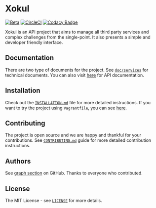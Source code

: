 Xokul
=====

[![Beta](https://assets.omu.sh/badge/beta.svg)](https://baum.omu.edu.tr "BAUM
Beta")
[![CircleCI](https://circleci.com/gh/omu/xokul/tree/master.svg?style=svg&circle-token=35d56d8f2a30dabd31232fa0426841724b2e5789)](https://circleci.com/gh/omu/xokul/tree/master)
[![Codacy Badge](https://api.codacy.com/project/badge/Grade/603a4334a88c4b0bb1e042e101d8ea55)](https://www.codacy.com?utm_source=github.com&amp;utm_medium=referral&amp;utm_content=omu/xokul&amp;utm_campaign=Badge_Grade)

Xokul is an API project that aims to manage all third party services and complex
challenges from the single-point. It also presents a simple and developer
friendly interface.

Documentation
-------------

There are two type of documents for the project. See
[`doc/services`](https://github.com/omu/xokul/tree/master/doc/services) for
technical documents. You can also visit [here](https://developer.omu.edu.tr) for
API documentation.

Installation
------------

Check out the
[`INSTALLATION.md`](https://github.com/omu/xokul/blob/master/doc/development/INSTALLATION.md)
file for more detailed instructions. If you want to try the project using
`Vagrantfile`, you can see [here](https://www.vagrantup.com/intro/index.html).

Contributing
-------------

The project is open source and we are happy and thankful for your contributions.
See
[`CONTRIBUTING.md`](https://github.com/omu/xokul/blob/master/CONTRIBUTING.md)
guide for more detailed contribution instructions.

Authors
-------

See [graph section](https://github.com/omu/xokul/graphs/contributors) on GitHub.
Thanks to everyone who contributed.

License
-------

The MIT License - see
[`LICENSE`](https://github.com/omu/xokul/blob/master/LICENSE) for more details.
